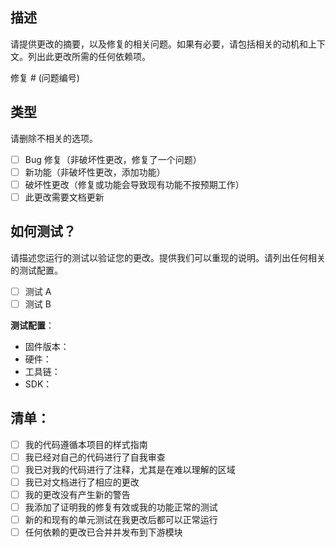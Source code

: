 ## 描述

请提供更改的摘要，以及修复的相关问题。如果有必要，请包括相关的动机和上下文。列出此更改所需的任何依赖项。

修复 # (问题编号)

## 类型

请删除不相关的选项。

- [ ] Bug 修复（非破坏性更改，修复了一个问题）
- [ ] 新功能（非破坏性更改，添加功能）
- [ ] 破坏性更改（修复或功能会导致现有功能不按预期工作）
- [ ] 此更改需要文档更新

## 如何测试？

请描述您运行的测试以验证您的更改。提供我们可以重现的说明。请列出任何相关的测试配置。

- [ ] 测试 A
- [ ] 测试 B

**测试配置**：

- 固件版本：
- 硬件：
- 工具链：
- SDK：

## 清单：

- [ ] 我的代码遵循本项目的样式指南
- [ ] 我已经对自己的代码进行了自我审查
- [ ] 我已对我的代码进行了注释，尤其是在难以理解的区域
- [ ] 我已对文档进行了相应的更改
- [ ] 我的更改没有产生新的警告
- [ ] 我添加了证明我的修复有效或我的功能正常的测试
- [ ] 新的和现有的单元测试在我更改后都可以正常运行
- [ ] 任何依赖的更改已合并并发布到下游模块
